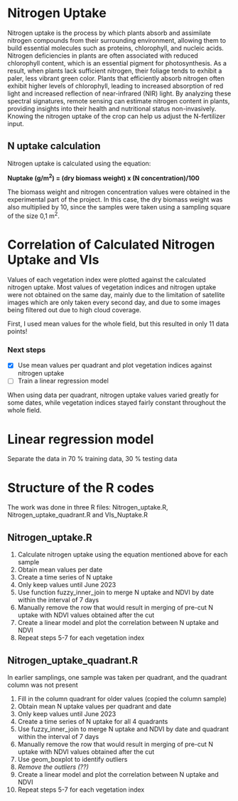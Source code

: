 # Nitrogen Uptake
Nitrogen uptake is the process by which plants absorb and assimilate nitrogen compounds from their surrounding environment, allowing them to build essential molecules such as proteins, chlorophyll, and nucleic acids. Nitrogen deficiencies in plants are often associated with reduced chlorophyll content, which is an essential pigment for photosynthesis. As a result, when plants lack sufficient nitrogen, their foliage tends to exhibit a paler, less vibrant green color. Plants that efficiently absorb nitrogen often exhibit higher levels of chlorophyll, leading to increased absorption of red light and increased reflection of near-infrared (NIR) light. By analyzing these spectral signatures, remote sensing can estimate nitrogen content in plants, providing insights into their health and nutritional status non-invasively.<br>
Knowing the nitrogen uptake of the crop can help us adjust the N-fertilizer input.

## N uptake calculation
Nitrogen uptake is calculated using the equation:

**Nuptake (g/m<sup>2</sup>) = (dry biomass weight) x (N concentration)/100**

The biomass weight and nitrogen concentration values were obtained in the experimental part of the project.
In this case, the dry biomass weight was also multiplied by 10, since the samples were taken using a sampling square of the size 0,1 m<sup>2</sup>.

# Correlation of Calculated Nitrogen Uptake and VIs
Values of each vegetation index were plotted against the calculated nitrogen uptake.
Most values of vegetation indices and nitrogen uptake were not obtained on the same day, mainly due to the limitation of satellite images which are only taken every second day, and due to some images being filtered out due to high cloud coverage. 

First, I used mean values for the whole field, but this resulted in only 11 data points!
### Next steps
- [x] Use mean values per quadrant and plot vegetation indices against nitrogen uptake
- [ ] Train a linear regression model

When using data per quadrant, nitrogen uptake values varied greatly for some dates, while vegetation indices stayed fairly constant throughout the whole field.
# Linear regression model
Separate the data in 70 % training data, 30 % testing data

# Structure of the R codes
The work was done in three R files: Nitrogen_uptake.R, Nitrogen_uptake_quadrant.R and VIs_Nuptake.R <br>

## Nitrogen_uptake.R
1. Calculate nitrogen uptake using the equation mentioned above for each sample
2. Obtain mean values per date
3. Create a time series of N uptake
4. Only keep values until June 2023
5. Use function fuzzy_inner_join to merge N uptake and NDVI by date within the interval of 7 days
6. Manually remove the row that would result in merging of pre-cut N uptake with NDVI values obtained after the cut
7. Create a linear model and plot the correlation between N uptake and NDVI
8. Repeat steps 5-7 for each vegetation index

## Nitrogen_uptake_quadrant.R
In earlier samplings, one sample was taken per quadrant, and the quadrant column was not present
1. Fill in the column quadrant for older values (copied the column sample)
2. Obtain mean N uptake values per quadrant and date
3. Only keep values until June 2023
4. Create a time series of N uptake for all 4 quadrants
5. Use fuzzy_inner_join to merge N uptake and NDVI by date and quadrant within the interval of 7 days
6. Manually remove the row that would result in merging of pre-cut N uptake with NDVI values obtained after the cut
7. Use geom_boxplot to identify outliers
8. *Remove the outliers (??)*
9. Create a linear model and plot the correlation between N uptake and NDVI
10. Repeat steps 5-7 for each vegetation index
